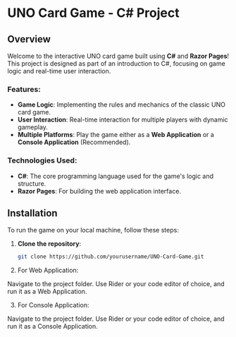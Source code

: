 # UNO Card Game - C# Project

## Overview
Welcome to the interactive UNO card game built using **C#** and **Razor Pages**! This project is designed as part of an introduction to C#, focusing on game logic and real-time user interaction.

### Features:
- **Game Logic**: Implementing the rules and mechanics of the classic UNO card game.
- **User Interaction**: Real-time interaction for multiple players with dynamic gameplay.
- **Multiple Platforms**: Play the game either as a **Web Application** or a **Console Application** (Recommended).
  
### Technologies Used:
- **C#**: The core programming language used for the game's logic and structure.
- **Razor Pages**: For building the web application interface.

## Installation

To run the game on your local machine, follow these steps:

1. **Clone the repository**:
   ```bash
   git clone https://github.com/yourusername/UNO-Card-Game.git
2. For Web Application:

Navigate to the project folder.
Use Rider or your code editor of choice, and run it as a Web Application.

3. For Console Application:

Navigate to the project folder.
Use Rider or your code editor of choice, and run it as a Console Application.
